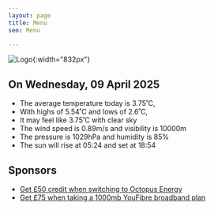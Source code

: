 ```yaml
---
layout: page
title: Menu
seo: Menu

---
```


![Logo](/images/logo.jpg){:width="832px"}

<!-- weather_marker starts -->
## On Wednesday, 09 April 2025

- The average temperature today is 3.75˚C,
- With highs of 5.54˚C and lows of 2.6˚C,
- It may feel like 3.75˚C with clear sky
- The wind speed is 0.89m/s and visibility is 10000m
- The pressure is 1029hPa and humidity is 85%
- The sun will rise at 05:24 and set at 18:54

<!-- weather_marker ends -->

## Sponsors

- [Get £50 credit when switching to Octopus Energy](https://bit.ly/3oD1nnS)
- [Get £75 when taking a 1000mb YouFibre broadband plan](https://aklam.io/91zWhU?)



